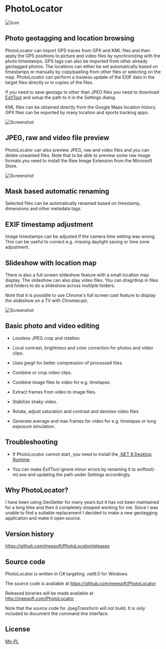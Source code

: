 # PhotoLocator

![Icon](./PhotoLocator/Resources/PhotoLocator.png)

## Photo geotagging and location browsing
PhotoLocator can import GPS traces from GPX and KML files and then apply the GPS positions to picture and video files by 
synchronizing with the photo timestamps. GPS tags can also be imported from other already geotagged photos.
The locations can either be set automatically based on timestamps or manually by copy/pasting from other files or selecting 
on the map. PhotoLocator can perform a lossless update of the EXIF data in the target files directly or in copies of the files.

If you need to save geotags to other than JPEG files you need to download [ExifTool](https://exiftool.org/) and setup the path 
to it in the Settings dialog.

KML files can be obtained directly from the Google Maps location history. GPX files can be exported by many location and 
sports tracking apps. 

![Screenshot](./Screenshot.jpg)

## JPEG, raw and video file preview
PhotoLocator can also preview JPEG, raw and video files and you can delete unwanted files. Note that to be able to preview 
some raw image formats you need to install the Raw Image Extension from the Microsoft Store.

![Screenshot](./SplitViewScreenshot.jpg)

## Mask based automatic renaming
Selected files can be automatically renamed based on timestamp, dimensions and other metadata tags.

## EXIF timestamp adjustment
Image timestamps can be adjusted if the camera time setting was wrong. 
This can be useful to correct e.g. missing daylight saving or time zone adjustment.

## Slideshow with location map
There is also a full screen slideshow feature with a small location map display. The slideshow can also play video files.
You can drag/drop in files and folders to do a slideshow across multiple folders. 

Note that it is possible to use Chrome's full screen cast feature to display the slideshow on a TV with Chromecast.

![Screenshot](./SlideshowScreenshot.jpg)

## Basic photo and video editing
* Lossless JPEG crop and rotation.

* Local contrast, brightness and color correction for photos and video clips.

* Uses jpegli for better compression of processed files.

* Combine or crop video clips.

* Combine image files to video for e.g. timelapse.

* Extract frames from video to image files.

* Stabilize shaky video.

* Rotate, adjust saturation and contrast and denoise video files

* Generate average and max frames for video for e.g. timelapse or long exposure simulation.

## Troubleshooting
* If PhotoLocator cannot start, you need to install the [.NET 8 Desktop Runtime](https://dotnet.microsoft.com/download/dotnet/8.0/runtime).

* You can make ExifTool ignore minor errors by renaming it to exiftool(-m).exe and updating the path under Settings accordingly.

## Why PhotoLocator?
I have been using GeoSetter for many years but it has not been maintained for a long time and then it completely stopped working 
for me. Since I was unable to find a suitable replacement I decided to make a new geotagging application and make it open source.

## Version history
https://github.com/meesoft/PhotoLocator/releases

## Source code
PhotoLocator is written in C# targeting .net6.0 for Windows.

The source code is available at https://github.com/meesoft/PhotoLocator

Released binaries will be made available at http://meesoft.com/PhotoLocator

Note that the source code for JpegTransform will not build. It is only included to document the command line interface.

## License
[Ms-PL](LICENSE)

